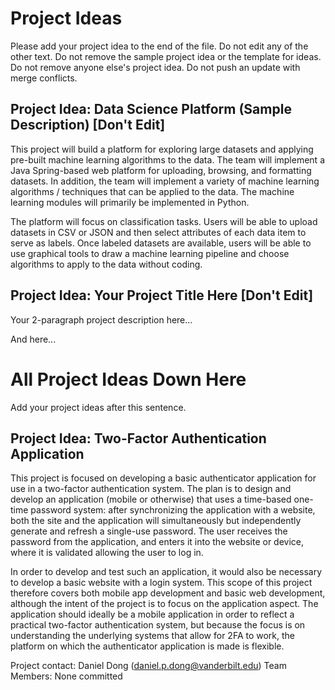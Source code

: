 # Project Ideas

Please add your project idea to the end of the file. Do not edit any of the other text. Do not remove the sample project idea or the template for ideas. Do not remove anyone else's project idea. Do not push an update with merge conflicts.

## Project Idea: Data Science Platform (Sample Description) [Don't Edit]

This project will build a platform for exploring large datasets and applying pre-built machine learning algorithms to the data. The team will implement a Java Spring-based web platform for uploading, browsing, and formatting datasets. In addition, the team will implement a variety of machine learning algorithms / techniques that can be applied to the data. The machine learning modules will primarily be implemented in Python. 

The platform will focus on classification tasks. Users will be able to upload datasets in CSV or JSON and then select attributes of each data item to serve as labels. Once labeled datasets are available, users will be able to use graphical tools to draw a machine learning pipeline and choose algorithms to apply to the data without coding.

## Project Idea: Your Project Title Here [Don't Edit]

Your 2-paragraph project description here...

And here...

# All Project Ideas Down Here

Add your project ideas after this sentence. 

## Project Idea: Two-Factor Authentication Application

This project is focused on developing a basic authenticator application for use in a two-factor authentication system. The plan is to design and develop an application (mobile or otherwise) that uses a time-based one-time password system: after synchronizing the application with a website, both the site and the application will simultaneously but independently generate and refresh a single-use password. The user receives the password from the application, and enters it into the website or device, where it is validated allowing the user to log in.

In order to develop and test such an application, it would also be necessary to develop a basic website with a login system. This scope of this project therefore covers both mobile app development and basic web development, although the intent of the project is to focus on the application aspect. The application should ideally be a mobile application in order to reflect a practical two-factor authentication system, but because the focus is on understanding the underlying systems that allow for 2FA to work, the platform on which the authenticator application is made is flexible.

Project contact: Daniel Dong (daniel.p.dong@vanderbilt.edu)
Team Members: None committed
